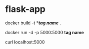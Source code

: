 # flask-app
docker build -t ****tag name*** .

docker run -d -p 5000:5000 ****tag name****

curl localhost:5000   
